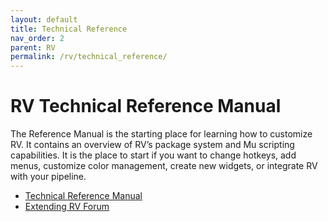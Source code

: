 ```yaml
---
layout: default
title: Technical Reference
nav_order: 2
parent: RV
permalink: /rv/technical_reference/
---
```


# RV Technical Reference Manual

The Reference Manual is the starting place for learning how to customize RV. It contains an overview of RV’s package system and Mu scripting capabilities. It is the place to start if you want to change hotkeys, add menus, customize color management, create new widgets, or integrate RV with your pipeline.

* [Technical Reference Manual](http://www.tweaksoftware.com/static/documentation/rv/current/html/rv_reference.html)
* [Extending RV Forum](https://support.shotgunsoftware.com/forums/23078667-Extending-and-Customizing-RV-Python-Mu-JavaScript-etc-#recent)
